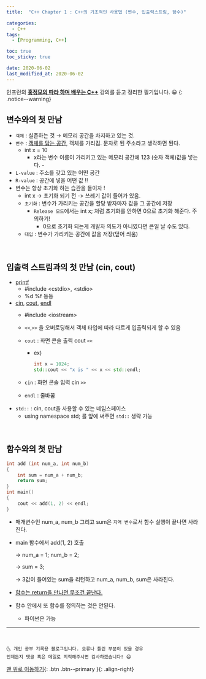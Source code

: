 ```yaml
---
title:  "C++ Chapter 1 : C++의 기초적인 사용법 (변수, 입출력스트림, 함수)" 

categories:
  - C++
tags:
  - [Programming, C++]

toc: true
toc_sticky: true

date: 2020-06-02
last_modified_at: 2020-06-02
---
```

인프런의 **<u>홍정모의 따라 하며 배우는 C++</u>** 강의를 듣고 정리한 필기입니다. 😀
{: .notice--warning}

## **변수**와의 첫 만남
- `객체` : 실존하는 것 → 메모리 공간을 차지하고 있는 것.
- `변수` : <u>객체를 담는 공간</u>, 객체를 가리킴. 문자로 된 주소라고 생각하면 된다.
    - int x = 10
        - x라는 변수 이름이 가리키고 있는 메모리 공간에 123 (숫자 객체)값을 넣는다. -
- `L-value` : 주소를 갖고 있는 어떤 공간
- `R-value` : 공간에 넣을 어떤 값 !!
- 변수는 항상 초기화 하는 습관을 들이자 !
    - int x → 초기화 되기 전 -> 쓰레기 값이 들어가 있음.
    - `초기화` : 변수가 가리키는 공간을 할당 받자마자 값을 그 공간에 저장
        - `Release 모드`에서는 int x; 처럼 초기화를 안하면 0으로 초기화 해준다. 주의하기!
            - 0으로 초기화 되는게 개발자 의도가 아니였다면 큰일 날 수도 있다.
    - `대입` : 변수가 가리키는 공간에 값을 저장(덮어 씌움)

<br>

## 입출력 스트림과의 첫 만남 (cin, cout)
- <u>printf</u> 
    - #include \<cstdio>, \<stdio>
    - %d %f 등등
- <u>cin</u>, <u>cout</u>, <u>endl</u>  
    - #include \<iostream>
    - `<<`,`>>` 을 오버로딩해서 객체 타입에 따라 다르게 입출력되게 할 수 있음
    - `cout` : 화면 콘솔 출력 cout `<<`
        - ex)

            ```cpp
            int x = 1024;
            std::cout << "x is " << x << std::endl;
            ```

    - `cin` : 화면 콘솔 입력 cin `>>`
    - `endl` : 줄바꿈
- `std::` : cin, cout을 사용할 수 있는 네임스페이스
    - using namespace std; 를 앞에 써주면 `std::` 생략 가능

<br>

## 함수와의 첫 만남
```cpp
int add (int num_a, int num_b)
{
	int sum = num_a + num_b;
	return sum;
}
int main()
{
	cout << add(1, 2) << endl;
}
```

- 매개변수인 num_a, num_b 그리고 sum은 `지역 변수`로서 함수 실행이 끝나면 사라진다.
- main 함수에서 add(1, 2) 호출

    → num_a = 1;  num_b = 2;

    → sum = 3;

    → 3값이 들어있는 sum을 리턴하고 num_a, num_b, sum은 사라진다.

- <u>함수는 return을 만나면 무조건 끝난다.</u>
- 함수 안에서 또 함수를 정의하는 것은 안된다.
    - 파이썬은 가능


***
<br>

    🌜 개인 공부 기록용 블로그입니다. 오류나 틀린 부분이 있을 경우 
    언제든지 댓글 혹은 메일로 지적해주시면 감사하겠습니다! 😄

[맨 위로 이동하기](#){: .btn .btn--primary }{: .align-right}